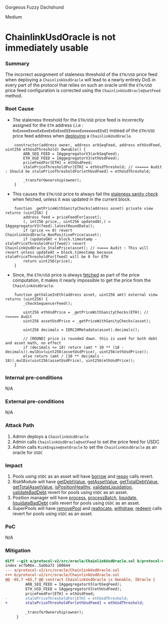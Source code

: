 Gorgeous Fuzzy Dachshund

Medium

# ChainlinkUsdOracle is not immediately usable

### Summary

The incorrect assignment of staleness threshold of the `ETH/USD` price feed when deploying a `ChainlinkUsdOracle` will lead to a nearly entirely DoS in every part of the protocol that relies on such an oracle until the `ETH/USD` price feed configuration is corrected using the `ChainlinkUsdOracle@setFeed` method.

### Root Cause

* The staleness threshold for the `ETH/USD` price feed is incorrectly assigned for the `ETH` address (.i.e : `0xEeeeeEeeeEeEeeEeEeEeeEEEeeeeEeeeeeeeEEeE`) instead of the `ETH/USD` price feed address when [deploying](https://github.com/sherlock-audit/2024-08-sentiment-v2/blob/main/protocol-v2/src/oracle/ChainlinkUsdOracle.sol#L68) a `ChainlinkUsdOracle`.
```solidity
    constructor(address owner, address arbSeqFeed, address ethUsdFeed, uint256 ethUsdThreshold) Ownable() {
        ARB_SEQ_FEED = IAggegregatorV3(arbSeqFeed);
        ETH_USD_FEED = IAggegregatorV3(ethUsdFeed);
        priceFeedFor[ETH] = ethUsdFeed;
        stalePriceThresholdFor[ETH] = ethUsdThreshold; // <===== Audit : Should be stalePriceThresholdFor[ethUsdFeed] = ethUsdThreshold;

        _transferOwnership(owner);
    }
```

* This causes the `ETH/USD` price to always fail the [staleness sanity check](https://github.com/sherlock-audit/2024-08-sentiment-v2/blob/main/protocol-v2/src/oracle/ChainlinkUsdOracle.sol#L118) when fetched, unless it was updated in the current block.
```solidity
    function _getPriceWithSanityChecks(address asset) private view returns (uint256) {
        address feed = priceFeedFor[asset];
        (, int256 price,, uint256 updatedAt,) = IAggegregatorV3(feed).latestRoundData();
        if (price <= 0) revert ChainlinkUsdOracle_NonPositivePrice(asset);
        if (updatedAt < block.timestamp - stalePriceThresholdFor[feed]) revert ChainlinkUsdOracle_StalePrice(asset); // <==== Audit : This will revert unless updateAt = block.timestamp because stalePriceThresholdFor[feed] will be 0 for ETH
        return uint256(price);
    }
```

* Since, the `ETH/USD` price is always [fetched](https://github.com/sherlock-audit/2024-08-sentiment-v2/blob/main/protocol-v2/src/oracle/ChainlinkUsdOracle.sol#L79) as part of the price computation, it makes it nearly impossible to get the price from the `ChainlinkUsdOracle`.

```solidity
    function getValueInEth(address asset, uint256 amt) external view returns (uint256) {
        _checkSequencerFeed();

        uint256 ethUsdPrice = _getPriceWithSanityChecks(ETH); // <===== Audit
        uint256 assetUsdPrice = _getPriceWithSanityChecks(asset);

        uint256 decimals = IERC20Metadata(asset).decimals();

        // [ROUND] price is rounded down. this is used for both debt and asset math, no effect
        if (decimals <= 18) return (amt * 10 ** (18 - decimals)).mulDiv(uint256(assetUsdPrice), uint256(ethUsdPrice));
        else return (amt / (10 ** decimals - 18)).mulDiv(uint256(assetUsdPrice), uint256(ethUsdPrice));
    }
```


### Internal pre-conditions

N/A

### External pre-conditions

N/A

### Attack Path

1. Admin deploys a `ChainlinkUsdOracle`
2. Admin calls `ChainlinkUsdOracle@setFeed` to set the price feed for USDC
3. Admin calls `RiskEngine@setOracle` to set the `ChainlinkUsdOracle` as an oracle for `USDC`

### Impact

1. Pools using `USDC` as an asset will have [borrow](https://github.com/sherlock-audit/2024-08-sentiment-v2/blob/main/protocol-v2/src/Pool.sol#L429) and [repay](https://github.com/sherlock-audit/2024-08-sentiment-v2/blob/main/protocol-v2/src/Pool.sol#L511) calls revert.
2. RiskModule will have [getDebtValue](https://github.com/sherlock-audit/2024-08-sentiment-v2/blob/main/protocol-v2/src/RiskModule.sol#L166), [getAssetValue](https://github.com/sherlock-audit/2024-08-sentiment-v2/blob/main/protocol-v2/src/RiskModule.sol#L186), [getTotalDebtValue](https://github.com/sherlock-audit/2024-08-sentiment-v2/blob/main/protocol-v2/src/RiskModule.sol#L176), [getTotalAssetValue](https://github.com/sherlock-audit/2024-08-sentiment-v2/blob/main/protocol-v2/src/RiskModule.sol#L196), [isPositionHealthy](https://github.com/sherlock-audit/2024-08-sentiment-v2/blob/main/protocol-v2/src/RiskModule.sol#L75), [validateLiquidation](https://github.com/sherlock-audit/2024-08-sentiment-v2/blob/main/protocol-v2/src/RiskModule.sol#L117), [validateBadDebt](https://github.com/sherlock-audit/2024-08-sentiment-v2/blob/main/protocol-v2/src/RiskModule.sol#L124) revert for pools using `USDC` as an asset.
3. Position manager will have [process](https://github.com/sherlock-audit/2024-08-sentiment-v2/blob/main/protocol-v2/src/PositionManager.sol#L229), [processBatch](https://github.com/sherlock-audit/2024-08-sentiment-v2/blob/main/protocol-v2/src/PositionManager.sol#L238), [liquidate](https://github.com/sherlock-audit/2024-08-sentiment-v2/blob/main/protocol-v2/src/PositionManager.sol#L435), [liquidateBadDebt](https://github.com/sherlock-audit/2024-08-sentiment-v2/blob/main/protocol-v2/src/PositionManager.sol#L447) calls revert for pools using `USDC` as an asset.
4. SuperPools will have [removePool](https://github.com/sherlock-audit/2024-08-sentiment-v2/blob/main/protocol-v2/src/SuperPool.sol#L329) and [reallocate](https://github.com/sherlock-audit/2024-08-sentiment-v2/blob/main/protocol-v2/src/SuperPool.sol#L439), [withdraw](https://github.com/sherlock-audit/2024-08-sentiment-v2/blob/main/protocol-v2/src/SuperPool.sol#L285), [redeem](https://github.com/sherlock-audit/2024-08-sentiment-v2/blob/main/protocol-v2/src/SuperPool.sol#L297) calls revert for pools using `USDC` as an asset.

### PoC

N/A

### Mitigation

```diff
diff --git a/protocol-v2/src/oracle/ChainlinkUsdOracle.sol b/protocol-v2/src/oracle/ChainlinkUsdOracle.sol
index ecfb06e..5abba72 100644
--- a/protocol-v2/src/oracle/ChainlinkUsdOracle.sol
+++ b/protocol-v2/src/oracle/ChainlinkUsdOracle.sol
@@ -65,7 +65,7 @@ contract ChainlinkUsdOracle is Ownable, IOracle {
         ARB_SEQ_FEED = IAggegregatorV3(arbSeqFeed);
         ETH_USD_FEED = IAggegregatorV3(ethUsdFeed);
         priceFeedFor[ETH] = ethUsdFeed;
-        stalePriceThresholdFor[ETH] = ethUsdThreshold;
+        stalePriceThresholdFor[ethUsdFeed] = ethUsdThreshold;
 
         _transferOwnership(owner);
     }
```